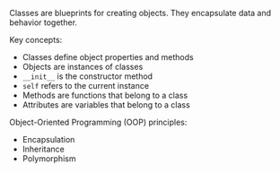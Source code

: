 Classes are blueprints for creating objects. They encapsulate data and behavior together.

Key concepts:

- Classes define object properties and methods
- Objects are instances of classes
- `__init__` is the constructor method
- `self` refers to the current instance
- Methods are functions that belong to a class
- Attributes are variables that belong to a class

Object-Oriented Programming (OOP) principles:

- Encapsulation
- Inheritance
- Polymorphism 
